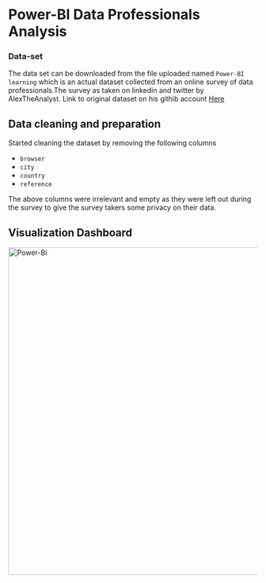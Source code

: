 # Power-BI Data Professionals Analysis
### Data-set
The data set can be downloaded from the file uploaded named `Power-BI learning` which is an actual dataset collected from an online survey of data professionals.The survey as taken on linkedin and twitter by AlexTheAnalyst. Link to original dataset on his githib account [Here](https://github.com/AlexTheAnalyst/Power-BI/blob/main/Power%20BI%20-%20Final%20Project.xlsx) 

## Data cleaning and preparation
Started cleaning the dataset by removing the following columns
- `browser`
- `city`
- `country`
- `reference`
  
The above columns were irrelevant and empty as they were left out during the survey to give the survey takers some privacy on their data.

## Visualization Dashboard
<img width="660" alt="Power-Bi" src="https://github.com/The-alpha-male/Power-BI/assets/69481921/779933b1-d09a-438f-a10b-605a765e90d3">
